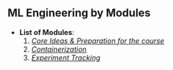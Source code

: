 ## ML Engineering by Modules
- **List of Modules**:
    1. [*Core Ideas & Preparation for the course*](#core-ideas)
    2. [*Containerization*](#container)
    3. [*Experiment Tracking*](#ex-track)
